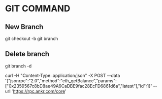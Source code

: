 # GIT COMMAND

## New Branch

git checkout -b <newbranch>
git branch <newbranch>

## Delete branch

git branch -d <branch>

 curl -H "Content-Type: application/json" -X POST --data '{"jsonrpc":"2.0","method":"eth_getBalance","params":["0x2359567c8bD8ae49A9CaDBE9fac28EcFD6861d6a","latest"],"id":1}' --url 'https://rpc.ankr.com/core'